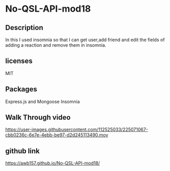 # No-QSL-API-mod18 

## Description
In this I used insomnia so that I can get user,add friend and edit the fields of adding a reaction and remove them in insomnia.

## licenses

MIT

## Packages

 Express.js and Mongoose Insomnia

## Walk Through video


https://user-images.githubusercontent.com/112525033/225071067-cbb0236c-6e7e-4ebb-be97-d2d245113490.mov


## github link

https://awb157.github.io/No-QSL-API-mod18/
